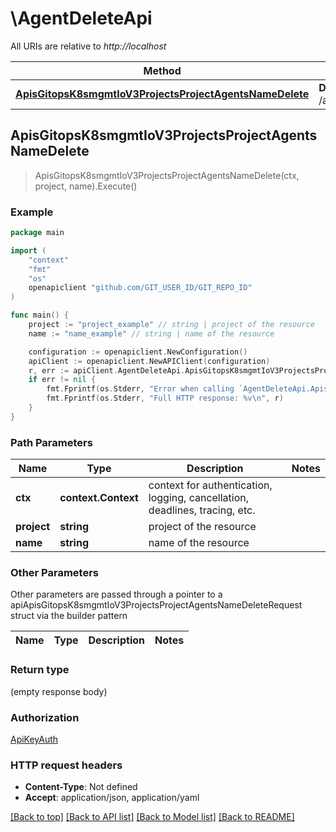# \AgentDeleteApi

All URIs are relative to *http://localhost*

Method | HTTP request | Description
------------- | ------------- | -------------
[**ApisGitopsK8smgmtIoV3ProjectsProjectAgentsNameDelete**](AgentDeleteApi.md#ApisGitopsK8smgmtIoV3ProjectsProjectAgentsNameDelete) | **Delete** /apis/gitops.k8smgmt.io/v3/projects/{project}/agents/{name} | 



## ApisGitopsK8smgmtIoV3ProjectsProjectAgentsNameDelete

> ApisGitopsK8smgmtIoV3ProjectsProjectAgentsNameDelete(ctx, project, name).Execute()





### Example

```go
package main

import (
    "context"
    "fmt"
    "os"
    openapiclient "github.com/GIT_USER_ID/GIT_REPO_ID"
)

func main() {
    project := "project_example" // string | project of the resource
    name := "name_example" // string | name of the resource

    configuration := openapiclient.NewConfiguration()
    apiClient := openapiclient.NewAPIClient(configuration)
    r, err := apiClient.AgentDeleteApi.ApisGitopsK8smgmtIoV3ProjectsProjectAgentsNameDelete(context.Background(), project, name).Execute()
    if err != nil {
        fmt.Fprintf(os.Stderr, "Error when calling `AgentDeleteApi.ApisGitopsK8smgmtIoV3ProjectsProjectAgentsNameDelete``: %v\n", err)
        fmt.Fprintf(os.Stderr, "Full HTTP response: %v\n", r)
    }
}
```

### Path Parameters


Name | Type | Description  | Notes
------------- | ------------- | ------------- | -------------
**ctx** | **context.Context** | context for authentication, logging, cancellation, deadlines, tracing, etc.
**project** | **string** | project of the resource | 
**name** | **string** | name of the resource | 

### Other Parameters

Other parameters are passed through a pointer to a apiApisGitopsK8smgmtIoV3ProjectsProjectAgentsNameDeleteRequest struct via the builder pattern


Name | Type | Description  | Notes
------------- | ------------- | ------------- | -------------



### Return type

 (empty response body)

### Authorization

[ApiKeyAuth](../README.md#ApiKeyAuth)

### HTTP request headers

- **Content-Type**: Not defined
- **Accept**: application/json, application/yaml

[[Back to top]](#) [[Back to API list]](../README.md#documentation-for-api-endpoints)
[[Back to Model list]](../README.md#documentation-for-models)
[[Back to README]](../README.md)

